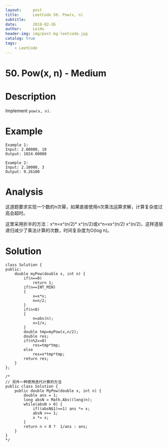 ```yaml
---
layout:     post
title:      LeetCode 50. Pow(x, n)
subtitle:   
date:       2018-02-26
author:     LeiHu
header-img: img/post-bg-leetcode.jpg
catalog: true
tags:
    - LeetCode
---
```

# 50. Pow(x, n) - Medium

# Description
Implement `pow(x, n)`.

# Example
```
Example 1:
Input: 2.00000, 10
Output: 1024.00000

Example 2:
Input: 2.10000, 3
Output: 9.26100
```

# Analysis
这道题要求实现一个数的n次幂，如果直接使用n次乘法运算求解，计算复杂度过高会超时。

这里采用折半的方法：x^n=x^(n/2)* x^(n/2)或x^n=x*x^(n/2)* x^(n/2)，这样逐层递归减少了乘法计算的次数，时间复杂度为O(log n)。

# Solution
```
class Solution {
public:
    double myPow(double x, int n) {
        if(n==0)
            return 1;
        if(n==INT_MIN)
        {
            x=x*x;
            n=n/2;
        }
        if(n<0)
        {
            n=abs(n);
            x=1/x;
        }
        double tmp=myPow(x,n/2);
        double res;
        if(n%2==0)
            res=tmp*tmp;
        else
            res=x*tmp*tmp;
        return res;
    }
};

/*
// 另外一种使用迭代计算的方法
public class Solution {
    public double MyPow(double x, int n) {
        double ans = 1;
        long absN = Math.Abs((long)n);
        while(absN > 0) {
            if((absN&1)==1) ans *= x;
            absN >>= 1;
            x *= x;
        }
        return n < 0 ?  1/ans : ans;
    }
}
*/
```
